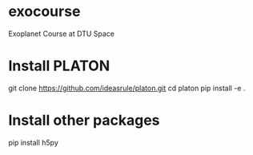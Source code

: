# exocourse
Exoplanet Course at DTU Space



# Install PLATON

git clone https://github.com/ideasrule/platon.git
cd platon
pip install -e .

# Install other packages

pip install h5py 

